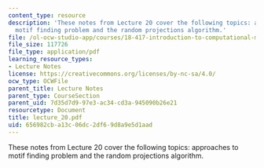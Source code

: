 ```yaml
---
content_type: resource
description: 'These notes from Lecture 20 cover the following topics: approaches to
  motif finding problem and the random projections algorithm.'
file: /ol-ocw-studio-app/courses/18-417-introduction-to-computational-molecular-biology-fall-2004/656982cba13c06dc2df69d8a9e5d1aad_lecture_20.pdf
file_size: 117726
file_type: application/pdf
learning_resource_types:
- Lecture Notes
license: https://creativecommons.org/licenses/by-nc-sa/4.0/
ocw_type: OCWFile
parent_title: Lecture Notes
parent_type: CourseSection
parent_uid: 7d35d7d9-97e3-ac34-cd3a-945090b26e21
resourcetype: Document
title: lecture_20.pdf
uid: 656982cb-a13c-06dc-2df6-9d8a9e5d1aad
---
```

These notes from Lecture 20 cover the following topics: approaches to motif finding problem and the random projections algorithm.